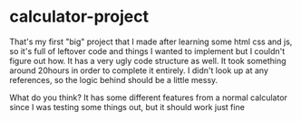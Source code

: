 # calculator-project
That's my first "big" project that I made after learning some html css and js, so it's full of leftover code and things I wanted to implement but I couldn't figure out how. It has a very ugly code structure as well. It took something around 20hours in order to complete it entirely. I didn't look up at any references, so the logic behind should be a little messy.

What do you think? It has some different features from a normal calculator since I was testing some things out, but it should work just fine
